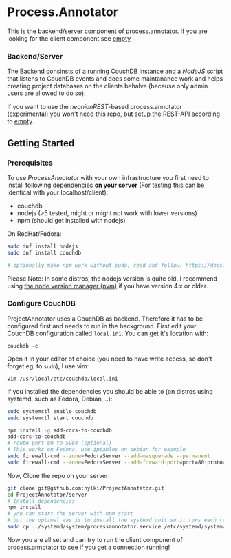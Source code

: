 # Process.Annotator
This is the backend/server component of process.annotator. If you are looking for the client component see [empty](empty)

### Backend/Server
The Backend consinsts of a running CouchDB instance and a *NodeJS* script that listens to CouchDB events and does some maintanance work and helps creating project databases on the clients behalve (because only admin users are allowed to do so).

If you want to use the *neonionREST*-based process.annotator (experimental) you won't need this repo, but setup the REST-API according to [empty](empty).



## Getting Started
### Prerequisites
To use *ProcessAnnotator* with your own infrastructure you first need to install following dependencies **on your server** (For testing this can be identical with your localhost/client):
- couchdb
- nodejs (>5 tested, might or might not work with lower versions)
- npm (should get installed with nodejs)

On RedHat/Fedora:
```.sh
sudo dnf install nodejs
sudo dnf install couchdb

# optionally make npm work without sudo, read and follow: https://docs.npmjs.com/getting-started/fixing-npm-permissions#option-2-change-npms-default-directory-to-another-directory
```

Please Note: In some distros, the nodejs version is quite old. I recommend using [the node version manager (nvm)](https://github.com/creationix/nvm) if you have version 4.x or older.


### Configure CouchDB
ProjectAnnotator uses a CouchDB as backend. Therefore it has to be configured first and needs to run in the background.
First edit your CouchDB configuration called `local.ini`. You can get it's location with:

`couchdb -c`

Open it in your editor of choice (you need to have write access, so don't forget eg. to `sudo`), I use vim:

`vim /usr/local/etc/couchdb/local.ini`


If you installed the dependencies you should be able to (on distros using systemd, such as Fedora, Debian, ..):

```.sh
sudo systemctl enable couchdb
sudo systemctl start couchdb

npm install -g add-cors-to-couchdb
add-cors-to-couchdb
# route port 80 to 5984 (optional)
# This works on Fedora, use iptables on debian for example
sudo firewall-cmd --zone=FedoraServer --add-masquerade --permanent
sudo firewall-cmd --zone=FedoraServer --add-forward-port=port=80:proto=tcp:toport=5984 --permanent
```

Now, Clone the repo on your server:
```.sh
git clone git@github.com:nylki/ProjectAnnotator.git
cd ProjectAnnotator/server
# Install dependencies
npm install
# you can start the server with npm start
# but the optimal was is to install the systemd unit so it runs each reboot and restarts when crashed
sudo cp ../systemd/system/processannotator.service /etc/systemd/system/processannotator.service
```

Now you are all set and can try to run the client component of process.annotator to see if you get a connection running!
